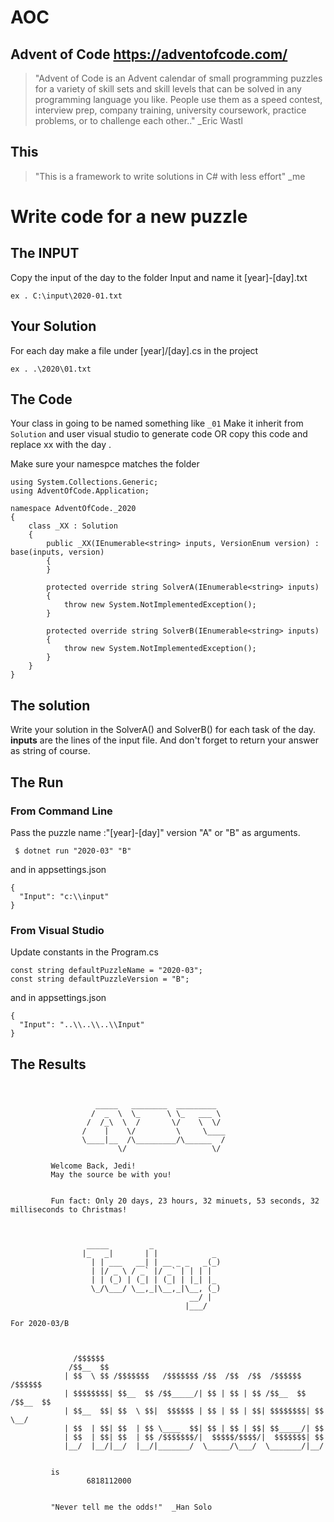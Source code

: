 # AOC
## Advent of Code  https://adventofcode.com/

> "Advent of Code is an Advent calendar of small programming puzzles for a variety of skill sets and skill levels that can be solved in any programming language you like. People use them as a speed contest, interview prep, company training, university coursework, practice problems, or to challenge each other.." _Eric Wastl

## This
> "This is a framework to write solutions in C# with less effort"  _me
# Write code for a new puzzle 

## The INPUT
Copy the input of the day to the folder Input and name it [year]-[day].txt 

``ex . C:\input\2020-01.txt  ``
## Your Solution
For each day make a file under [year]/[day].cs in the project

``ex . .\2020\01.txt``

## The Code 
Your class 
in going to be named something like ` _01 ` Make it inherit from `Solution` and user visual studio to generate code  OR copy this code and replace xx with the day .

Make sure your namespce matches the folder
```
using System.Collections.Generic;
using AdventOfCode.Application;

namespace AdventOfCode._2020
{
    class _XX : Solution
    {
        public _XX(IEnumerable<string> inputs, VersionEnum version) : base(inputs, version)
        {
        }

        protected override string SolverA(IEnumerable<string> inputs)
        {
            throw new System.NotImplementedException();
        }

        protected override string SolverB(IEnumerable<string> inputs)
        {
            throw new System.NotImplementedException();
        }
    }
}

```



## The solution 
Write your solution in the SolverA()  and SolverB() for each task of the day. **inputs** are the lines of the input file.  And don't forget to return your answer as string of course.

## The Run
### From Command Line 
Pass the puzzle name :"[year]-[day]"  version "A" or "B" as arguments.
```
 $ dotnet run "2020-03" "B"
```
and in appsettings.json 
```
{
  "Input": "c:\\input"
}
```
### From Visual Studio 
Update constants in the Program.cs 

```  
const string defaultPuzzleName = "2020-03";
const string defaultPuzzleVersion = "B";
```
and in appsettings.json 
```
{
  "Input": "..\\..\\..\\Input"
}
```

## The Results 
```


                   _____   ________  _________
                  /  _  \  \_      \ \_   ___ \
                 /  /_\  \  /       \/    \  \/
                /    |    \/         \     \____
                \____|__  /\_________/\______  /
                        \/                   \/

         Welcome Back, Jedi!
         May the source be with you!


         Fun fact: Only 20 days, 23 hours, 32 minuets, 53 seconds, 32 milliseconds to Christmas!



                 _____         _
                |_   _|       | |            _
                  | | ___   __| | __ _ _   _(_)
                  | |/ _ \ / _` |/ _` | | | |
                  | | (_) | (_| | (_| | |_| |_
                  \_/\___/ \__,_|\__,_|\__, (_)
                                        __/ |
                                       |___/

For 2020-03/B



              /$$$$$$
             /$$__  $$
            | $$  \ $$ /$$$$$$$   /$$$$$$$ /$$  /$$  /$$  /$$$$$$   /$$$$$$
            | $$$$$$$$| $$__  $$ /$$_____/| $$ | $$ | $$ /$$__  $$ /$$__  $$
            | $$__  $$| $$  \ $$|  $$$$$$ | $$ | $$ | $$| $$$$$$$$| $$  \__/
            | $$  | $$| $$  | $$ \____  $$| $$ | $$ | $$| $$_____/| $$
            | $$  | $$| $$  | $$ /$$$$$$$/|  $$$$$/$$$$/|  $$$$$$$| $$
            |__/  |__/|__/  |__/|_______/  \_____/\___/  \_______/|__/


         is
                 6818112000


         "Never tell me the odds!"  _Han Solo

```